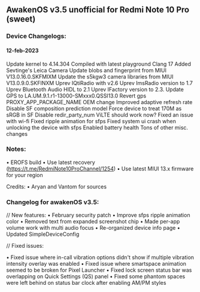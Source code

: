 ## AwakenOS v3.5 unofficial for Redmi Note 10 Pro (sweet)

### Device Changelogs:

#### 12-feb-2023
Update kernel to 4.14.304
Compiled with latest playground Clang 17
Added Sevtinge's Leica Camera 
Update blobs and fingerprint from MIUI V13.0.16.0.SKFMIXM
Update the s5kgw3 camera libraries from MIUI V13.0.9.0.SKFINXM
Uprev IQtiRadio with v2.6
Uprev ImsRadio version to 1.7
Uprev Bluetooth Audio HIDL to 2.1
Uprev IFactory version to 2.3.
Update GPS to LA.UM.9.1.r1-13000-SMxxx0.QSSI13.0
Revert gps PROXY_APP_PACKAGE_NAME OEM change
Improved adaptive refresh rate
Disable SF composition prediction model
Force device to treat 170M as sRGB in SF
Disable redir_party_num
ViLTE should work now?
Fixed an issue with wi-fi
Fixed ripple animation for sfps
Fixed system ui crash when unlocking the device with sfps
Enabled battery health
Tons of other misc. changes


### Notes:
• EROFS build
• Use latest recovery (https://t.me/RedmiNote10ProChannel/1254) 
• Use latest MIUI 13.x firmware for your region

Credits:
• Aryan and Vantom for sources

### Changelog for awakenOS v3.5:
// New features:
• February security patch
• Improve sfps ripple animation color
• Removed text from expanded screenshot chip
• Made per-app volume work with multi audio focus
• Re-organized device info page
• Updated SimpleDeviceConfig

// Fixed issues:

• Fixed issue where in-call vibration options didn't show if multiple vibration intensity overlay was enabled
• Fixed issue where smartspace animation seemed to be broken for Pixel Launcher
• Fixed lock screen status bar was overlapping on Quick Settings (QS) panel
• Fixed some phantom spaces were left behind on status bar clock after enabling AM/PM styles
